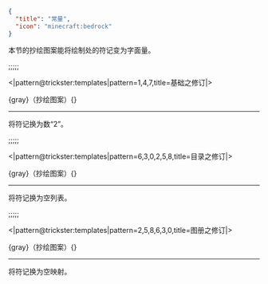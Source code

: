 ```json
{
  "title": "常量",
  "icon": "minecraft:bedrock"
}
```

本节的抄绘图案能将绘制处的符记变为字面量。

;;;;;

<|pattern@trickster:templates|pattern=1\,4\,7,title=基础之修订|>

{gray}（抄绘图案）{}

---

将符记换为数“2”。

;;;;;

<|pattern@trickster:templates|pattern=6\,3\,0\,2\,5\,8,title=目录之修订|>

{gray}（抄绘图案）{}

---

将符记换为空列表。

;;;;;

<|pattern@trickster:templates|pattern=2\,5\,8\,6\,3\,0,title=图册之修订|>

{gray}（抄绘图案）{}

---

将符记换为空映射。
